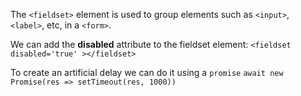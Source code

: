 The `<fieldset>` element is used to group elements such as `<input>`, `<label>`, etc, in a `<form>`.

We can add  the **disabled** attribute to the fieldset element: `<fieldset disabled='true' ></fieldset>`


To create an artificial delay we can do it using a `promise`
`await new Promise(res => setTimeout(res, 1000))`

